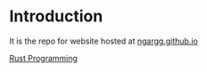 # Introduction

It is the repo for website hosted at <a href="ngargg.github.io">ngargg.github.io</a>

<a href="rustp.org">Rust Programming</a>

